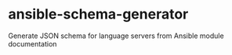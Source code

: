 # ansible-schema-generator
Generate JSON schema for language servers from Ansible module documentation
